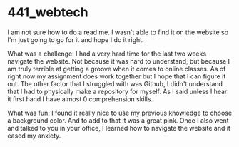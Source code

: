 # 441_webtech

 I am not sure how to do a read me. I wasn't able to find it on the website so I'm just going to go for it and hope I do it right.

What was a challenge:
I had a very hard time for the last two weeks navigate the website. Not because it was hard to understand, but because I
am truly terrible at getting a groove when it comes to online classes.
As of right now my assignment does work together but I hope that I can figure it out.
The other factor that I struggled with was Github, I didn't understand that I had to physically make a repository for myself.
As I said unless I hear it first hand I have almost 0 comprehension skills.

What was fun:
I found it really nice to use my previous knowledge to choose a background color. And to add to that it was a great pink.
Once I also went and talked to you in your office, I learned how to navigate the website and it eased my anxiety.

